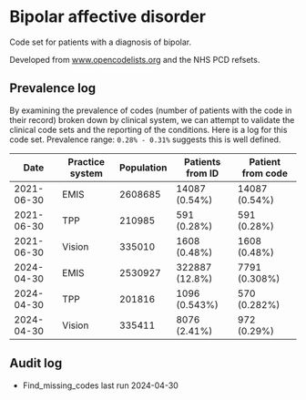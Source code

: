 # Bipolar affective disorder

Code set for patients with a diagnosis of bipolar.

Developed from www.opencodelists.org and the NHS PCD refsets.

## Prevalence log

By examining the prevalence of codes (number of patients with the code in their record) broken down by clinical system, we can attempt to validate the clinical code sets and the reporting of the conditions. Here is a log for this code set. Prevalence range: `0.28% - 0.31%` suggests this is well defined.

| Date       | Practice system | Population | Patients from ID | Patient from code |
| ---------- | --------------- | ---------- | ---------------- | ----------------- |
| 2021-06-30 | EMIS            | 2608685    | 14087 (0.54%)    | 14087 (0.54%)     |
| 2021-06-30 | TPP             | 210985     | 591 (0.28%)      | 591 (0.28%)       |
| 2021-06-30 | Vision          | 335010     | 1608 (0.48%)     | 1608 (0.48%)      |
| 2024-04-30 | EMIS            | 2530927    | 322887 (12.8%)   | 7791 (0.308%)     |
| 2024-04-30 | TPP             | 201816     | 1096 (0.543%)    | 570 (0.282%)      |
| 2024-04-30 | Vision          | 335411     | 8076 (2.41%)     | 972 (0.29%)       |

## Audit log

- Find_missing_codes last run 2024-04-30

